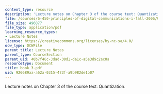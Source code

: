 ```yaml
---
content_type: resource
description: 'Lecture notes on Chapter 3 of the course text: Quantization.'
file: /courses/6-450-principles-of-digital-communications-i-fall-2006/926689aaa62a0315473fa9b982de1b07_book_3.pdf
file_size: 496077
file_type: application/pdf
learning_resource_types:
- Lecture Notes
license: https://creativecommons.org/licenses/by-nc-sa/4.0/
ocw_type: OCWFile
parent_title: Lecture Notes
parent_type: CourseSection
parent_uid: 40b7f46c-3dad-30d1-da1c-a5e3d9c2ac0a
resourcetype: Document
title: book_3.pdf
uid: 926689aa-a62a-0315-473f-a9b982de1b07
---
```

Lecture notes on Chapter 3 of the course text: Quantization.